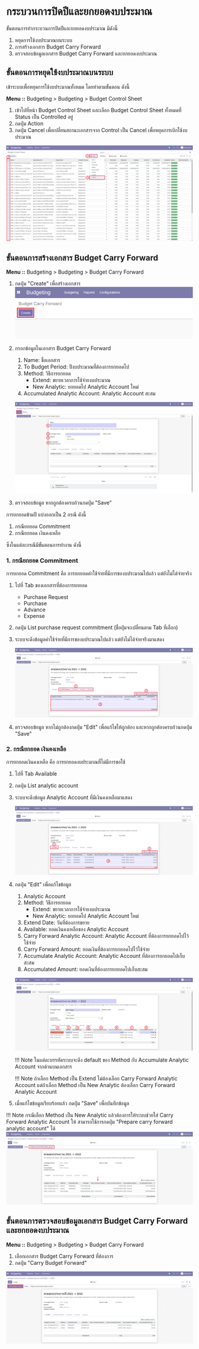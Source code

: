 # กระบวนการปิดปีและยกยอดงบประมาณ

ขั้นตอนการทำกระบวนการปิดปีและยกยอดงบประมาณ มีดังนี้

1. หยุดการใช้งบประมาณบนระบบ
2. การสร้างเอกสาร Budget Carry Forward
3. ตรวจสอบข้อมูลเอกสาร Budget Carry Forward และยกยอดงบประมาณ

## ขั้นตอนการหยุดใช้งบประมาณบนระบบ

เข้าระบบเพื่อหยุดการใช้งบประมาณทั้งหมด โดยทำตามขั้นตอน ดังนี้

**Menu ::** Budgeting > Budgeting > Budget Control Sheet

1. เข้าไปที่หน้า Budget Control Sheet และเลือก Budget Control Sheet ทั้งหมดที่ Status เป็น Controlled อยู่
2. กดปุ่ม Action 
3. กดปุ่ม Cancel เพื่อเปลี่ยนสถานะเอกสารจาก Control เป็น Cancel เพื่อหยุดการเบิกใช้งบประมาณ

![](img/cancel_budget_control.png)

## ขั้นตอนการสร้างเอกสาร Budget Carry Forward

**Menu ::** Budgeting > Budgeting > Budget Carry Forward

1. กดปุ่ม "Create" เพื่อสร้างเอกสาร
    ![](img/create.png)
2. กรอกข้อมูลในเอกสาร Budget Carry Forward 
    1. Name: ชื่อเอกสาร
    2. To Budget Period: ปีงบประมาณที่ต้องการยกยอดไป
    3. Method: วิธีการยกยอด
        - Extend: ขยายเวลาการใช้จ่ายงบประมาณ
        - New Analytic: ยกยอดไป Analytic Account ใหม่
    4. Accumulated Analytic Account: Analytic Account สะสม

    ![](img/carry_forward.png)

3. ตรวจสอบข้อมูล หากถูกต้องครบถ้วนกดปุ่ม "Save" 

การยกยอดข้ามปี แบ่งออกเป็น 2 กรณี ดังนี้

1. กรณียกยอด Commitment
2. กรณียกยอด เงินคงเหลือ

ซึ่งในแต่ละกรณีมีขั้นตอนการทำงาน ดังนี้

### 1. กรณียกยอด Commitment

การยกยอด Commitment คือ การยกยอดค่าใช้จ่ายที่มีการของบประมาณไปแล้ว แต่ยังไม่ได้จ่ายจริง

1. ไปที่ Tab ของเอกสารที่ต้องการยกยอด
    - Purchase Request
    - Purchase
    - Advance
    - Expense
2. กดปุ่ม List purchase request commitment (ชื่อปุ่มจะเปลี่ยนตาม Tab ที่เลือก)
3. ระบบจะดึงข้อมูลค่าใช้จ่ายที่มีการของบประมาณไปแล้ว แต่ยังไม่ได้จ่ายจริงมาแสดง

    ![](img/carry_forward_commitment.png)

4. ตรวจสอบข้อมูล หากไม่ถูกต้องกดปุ่ม "Edit" เพื่อแก้ไขให้ถูกต้อง และหากถูกต้องครบถ้วนกดปุ่ม "Save" 

### 2. กรณียกยอด เงินคงเหลือ

การยกยอดเงินคงเหลือ คือ การยกยอดงบประมาณที่ไม่มีการขอใช้

1. ไปที่ Tab Available
2. กดปุ่ม List analytic account
3. ระบบจะดึงข้อมูล Analytic Account ที่มีเงินคงเหลือมาแสดง

    ![](img/carry_forward_available.png)

4. กดปุ่ม "Edit" เพื่อแก้ไขข้อมูล
    1. Analytic Account
    2. Method: วิธีการยกยอด
        - Extend: ขยายเวลาการใช้จ่ายงบประมาณ
        - New Analytic: ยกยอดไป Analytic Account ใหม่
    3. Extend Date: วันที่ต้องการขยาย
    4. Available: ยอดเงินคงเหลือของ Analytic Account
    5. Carry Forward Analytic Account: Analytic Account ที่ต้องการยกยอดไปไว้ใช้จ่าย
    6. Carry Forward Amount: ยอดเงินที่ต้องการยกยอดไปไว้ใช้จ่าย
    7. Accumulate Analytic Account: Analytic Account ที่ต้องการยกยอดไปเก็บสะสม
    8. Accumulated Amount: ยอดเงินที่ต้องการยกยอดไปเก็บสะสม

    ![](img/carry_forward_available_line.png)

    !!! Note
        ในแต่ละบรรทัดระบบจะดึง default ของ Method กับ Accumulate Analytic Account จากด้านบนเอกสาร

    !!! Note
        ถ้าเลือก Method เป็น Extend ไม่ต้องเลือก Carry Forward Analytic Account แต่ถ้าเลือก Method เป็น New Analytic ต้องเลือก Carry Forward Analytic Account

5. เมื่อแก้ไขข้อมูลเรียบร้อยแล้ว กดปุ่ม "Save" เพื่อบันทึกข้อมูล

!!! Note
    กรณีเลือก Method เป็น New Analytic แล้วต้องการให้ระบบช่วยใส่ Carry Forward Analytic Account ให้ สามารถใช้การกดปุ่ม "Prepare carry forward analytic account" ได้
    ![](img/prepare_aa.png)

## ขั้นตอนการตรวจสอบข้อมูลเอกสาร Budget Carry Forward และยกยอดงบประมาณ

**Menu ::** Budgeting > Budgeting > Budget Carry Forward

1. เลือกเอกสาร Budget Carry Forward ที่ต้องการ
2. กดปุ่ม "Carry Budget Forward"

![](img/carry_budget_forward.png)
